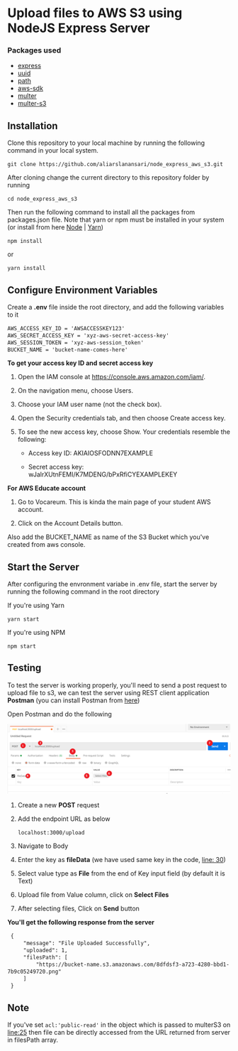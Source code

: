 # Upload files to AWS S3 using NodeJS Express Server

### Packages used

- [express](https://www.npmjs.com/package/express)
- [uuid](https://www.npmjs.com/package/uuid)
- [path](https://www.npmjs.com/package/path)
- [aws-sdk](https://www.npmjs.com/package/aws-sdk)
- [multer](https://www.npmjs.com/package/multer)
- [multer-s3](https://www.npmjs.com/package/multer-s3)

## Installation

Clone this repository to your local machine by running the following command in your local system.

```
git clone https://github.com/aliarslanansari/node_express_aws_s3.git
```

After cloning change the current directory to this repository folder by running

```
cd node_express_aws_s3
```

Then run the following command to install all the packages from packages.json file.
Note that yarn or npm must be installed in your system (or install from here [Node](https://nodejs.org/en/download/) | [Yarn](https://classic.yarnpkg.com/en/docs/install/))

```
npm install
```

or

```
yarn install
```

## Configure Environment Variables

Create a **.env** file inside the root directory, and add the following variables to it

```
AWS_ACCESS_KEY_ID = 'AWSACCESSKEY123'
AWS_SECRET_ACCESS_KEY = 'xyz-aws-secret-access-key'
AWS_SESSION_TOKEN = 'xyz-aws-session_token'
BUCKET_NAME = 'bucket-name-comes-here'
```

**To get your access key ID and secret access key**

1. Open the IAM console at https://console.aws.amazon.com/iam/.

2. On the navigation menu, choose Users.

3. Choose your IAM user name (not the check box).

4. Open the Security credentials tab, and then choose Create access key.

5. To see the new access key, choose Show. Your credentials resemble the following:

   - Access key ID: AKIAIOSFODNN7EXAMPLE

   - Secret access key: wJalrXUtnFEMI/K7MDENG/bPxRfiCYEXAMPLEKEY

**For AWS Educate account**

1. Go to Vocareum. This is kinda the main page of your student AWS account.

2. Click on the Account Details button.

Also add the BUCKET_NAME as name of the S3 Bucket which you've created from aws console.

## Start the Server

After configuring the envronment variabe in .env file, start the server by running the following command in the root directory

If you're using Yarn

```
yarn start
```

If you're using NPM

```
npm start
```

## Testing

To test the server is working properly, you'll need to send a post request to upload file to s3, we can test the server using REST client application **Postman** (you can install Postman from [here](https://www.postman.com/downloads/))

Open Postman and do the following

![Postman Snapshot](./s3_postman_snap.PNG)

1. Create a new **POST** request
2. Add the endpoint URL as below

   ```
   localhost:3000/upload
   ```

3. Navigate to Body
4. Enter the key as **fileData** (we have used same key in the code, [line: 30](https://github.com/aliarslanansari/node_express_aws_s3/blob/f0baebe581f72c3523cd1249d85a60f6666b0934/index.js#L30))
5. Select value type as **File** from the end of Key input field (by default it is Text)
6. Upload file from Value column, click on **Select Files**
7. After selecting files, Click on **Send** button

**You'll get the following response from the server**

```
 {
     "message": "File Uploaded Successfully",
     "uploaded": 1,
     "filesPath": [
         "https://bucket-name.s3.amazonaws.com/8dfdsf3-a723-4280-bbd1-7b9c05249720.png"
     ]
 }
```

## Note

If you've set `acl:'public-read'` in the object which is passed to multerS3 on [line:25](https://github.com/aliarslanansari/node_express_aws_s3/blob/1e1f9dc164511bf74c1e30a2f9e5e01f83f6307d/index.js#L25) then file can be directly accessed from the URL returned from server in filesPath array.
